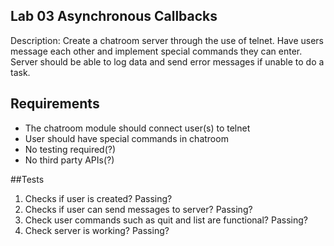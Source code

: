 ## Lab 03 Asynchronous Callbacks
Description: Create a chatroom server through the use of telnet.  Have users message each other and implement special commands they can enter.  Server should be able to log data and send error messages if unable to do a task.

## Requirements
- The chatroom module should connect user(s) to telnet
- User should have special commands in chatroom
- No testing required(?)
- No third party APIs(?)

##Tests
1. Checks if user is created?
Passing? 
2. Checks if user can send messages to server?
Passing?  
3. Check user commands such as quit and list are functional?
Passing?
4. Check server is working?
Passing?